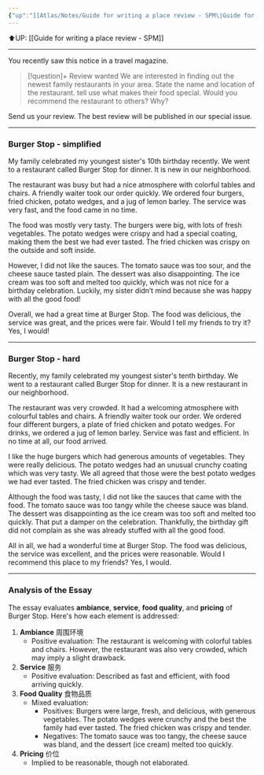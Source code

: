 ```yaml
---
{"up":"[[Atlas/Notes/Guide for writing a place review - SPM\|Guide for writing a place review - SPM]]","dg-publish":true,"permalink":"/atlas/notes/review-positive-a-restaurant/","dgPassFrontmatter":true}
---
```


⬆️UP: [[Guide for writing a place review - SPM]]

---

You recently saw this notice in a travel magazine.

> [!question]+ Review wanted
> We are interested in finding out the newest family restaurants in your area.
> State the name and location of the restaurant. tell use what makes their food special.
> Would you recommend the restaurant to others? Why?

Send us your review.
The best review will be published in our special issue. 

---
### Burger Stop - simplified

My family celebrated my youngest sister's 10th birthday recently. We went to a restaurant called Burger Stop for dinner. It is new in our neighborhood.

The restaurant was busy but had a nice atmosphere with colorful tables and chairs. A friendly waiter took our order quickly. We ordered four burgers, fried chicken, potato wedges, and a jug of lemon barley. The service was very fast, and the food came in no time.

The food was mostly very tasty. The burgers were big, with lots of fresh vegetables. The potato wedges were crispy and had a special coating, making them the best we had ever tasted. The fried chicken was crispy on the outside and soft inside.

However, I did not like the sauces. The tomato sauce was too sour, and the cheese sauce tasted plain. The dessert was also disappointing. The ice cream was too soft and melted too quickly, which was not nice for a birthday celebration. Luckily, my sister didn’t mind because she was happy with all the good food!

Overall, we had a great time at Burger Stop. The food was delicious, the service was great, and the prices were fair. Would I tell my friends to try it? Yes, I would!

---

### Burger Stop - hard

Recently, my family celebrated my youngest sister's tenth birthday. We went to a restaurant called Burger Stop for dinner. It is a new restaurant in our neighborhood. 

The restaurant was very crowded. It had a welcoming atmosphere with colourful tables and chairs. A friendly waiter took our order. We ordered four different burgers, a plate of fried chicken and potato wedges. For drinks, we ordered a jug of lemon barley. Service was fast and efficient. In no time at all, our food arrived.

I like the huge burgers which had generous amounts of vegetables. They were really delicious. The potato wedges had an unusual crunchy coating which was very tasty. We all agreed that those were the best potato wedges we had ever tasted. The fried chicken was crispy and tender.

Although the food was tasty, I did not like the sauces that came with the food. The tomato sauce was too tangy while the cheese sauce was bland. The dessert was disappointing as the ice cream was too soft and melted too quickly. That put a damper on the celebration. Thankfully, the birthday gift did not complain as she was already stuffed with all the good food.

All in all, we had a wonderful time at Burger Stop. The food was delicious, the service was excellent, and the prices were reasonable. Would I recommend this place to my friends? Yes, I would.

---

### Analysis of the Essay

The essay evaluates **ambiance**, **service**, **food quality**, and **pricing** of Burger Stop. Here's how each element is addressed:

1. **Ambiance** 周围环境
    - Positive evaluation: The restaurant is welcoming with colorful tables and chairs. However, the restaurant was also very crowded, which may imply a slight drawback.
2. **Service** 服务
    - Positive evaluation: Described as fast and efficient, with food arriving quickly.
3. **Food Quality** 食物品质
    - Mixed evaluation:
        - Positives: Burgers were large, fresh, and delicious, with generous vegetables. The potato wedges were crunchy and the best the family had ever tasted. The fried chicken was crispy and tender.
        - Negatives: The tomato sauce was too tangy, the cheese sauce was bland, and the dessert (ice cream) melted too quickly.
4. **Pricing** 价位
    - Implied to be reasonable, though not elaborated.

